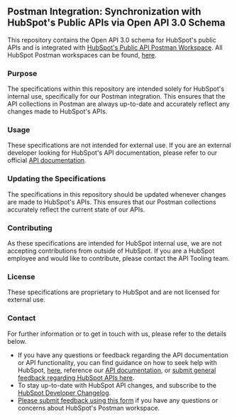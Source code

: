 ## Postman Integration: Synchronization with HubSpot's Public APIs via Open API 3.0 Schema
This repository contains the Open API 3.0 schema for HubSpot's public APIs and is integrated with [HubSpot's Public API Postman Workspace](https://www.postman.com/hubspot/hubspot-public-api-workspace/overview). All HubSpot Postman workspaces can be found, [here](https://www.postman.com/hubspot). 

### Purpose
The specifications within this repository are intended solely for HubSpot's internal use, specifically for our Postman integration. This ensures that the API collections in Postman are always up-to-date and accurately reflect any changes made to HubSpot's APIs.
### Usage
These specifications are not intended for external use. If you are an external developer looking for HubSpot's API documentation, please refer to our official [API documentation](https://developers.hubspot.com/docs/api/overview).
### Updating the Specifications
The specifications in this repository should be updated whenever changes are made to HubSpot's APIs. This ensures that our Postman collections accurately reflect the current state of our APIs.
### Contributing
As these specifications are intended for HubSpot internal use, we are not accepting contributions from outside of HubSpot. If you are a HubSpot employee and would like to contribute, please contact the API Tooling team.
### License
These specifications are proprietary to HubSpot and are not licensed for external use.
### Contact
For further information or to get in touch with us, please refer to the details below. 
- If you have any questions or feedback regarding the API documentation or API functionality, you can find guidance on how to seek help with HubSpot, [here](https://knowledge.hubspot.com/account/get-help-with-hubspot?_ga=2.184090214.1517947855.1697464374-1178724306.1697136665&_gl=1*y9nh33*_ga*MTE3ODcyNDMwNi4xNjk3MTM2NjY1*_ga_LXTM6CQ0XK*MTY5NzQ4Mjk0NS43LjEuMTY5NzQ4MzQ3My42MC4wLjA.), reference our [API documentation](https://developers.hubspot.com/docs/api/overview), or [submit general feedback regarding HubSpot APIs here](https://share.hsforms.com/1pPqIw41PT6q8wklsLoHCZQ96it).
- To stay up-to-date with HubSpot API changes, and subscribe to the [HubSpot Developer Changelog](https://developers.hubspot.com/changelog). 
- [Please submit feedback using this form](https://share.hsforms.com/14FkcXQg5Q8mhZNOhTHr0xwd4k9y?__hstc=20629287.fedc15fe93095030036348087345fa76.1730216145563.1730380560389.1730383995976.11&__hssc=20629287.10.1730383995976&__hsfp=782131645) if you have any questions or concerns about HubSpot's Postman workspace. 
